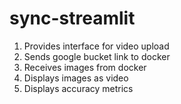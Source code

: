 # sync-streamlit

1. Provides interface for video upload
2. Sends google bucket link to docker
3. Receives images from docker
4. Displays images as video
5. Displays accuracy metrics
